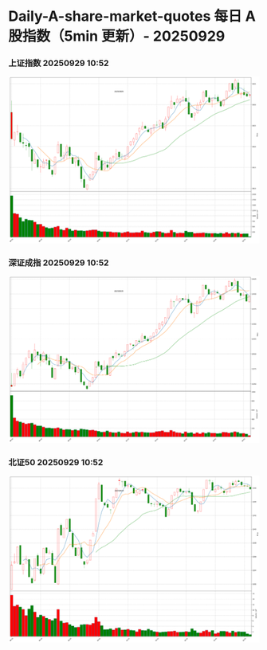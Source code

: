 
# Daily-A-share-market-quotes 每日 A 股指数（5min 更新）- 20250929

### 上证指数 20250929 10:52
![](./fig/2025/9/20250929-sh000001.png)

### 深证成指 20250929 10:52
![](./fig/2025/9/20250929-sz399001.png)

### 北证50 20250929 10:52
![](./fig/2025/9/20250929-bj899050.png)
